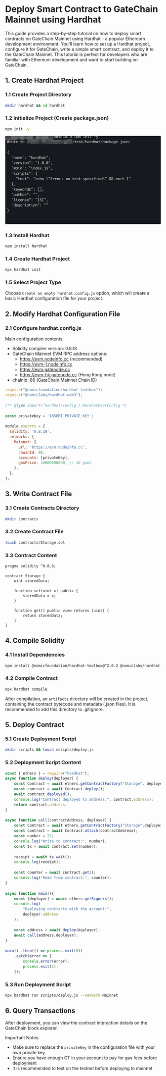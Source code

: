 # Deploy Smart Contract to GateChain Mainnet using Hardhat

This guide provides a step-by-step tutorial on how to deploy smart contracts on GateChain Mainnet using Hardhat - a popular Ethereum development environment. You'll learn how to set up a Hardhat project, configure it for GateChain, write a simple smart contract, and deploy it to the GateChain Mainnet. This tutorial is perfect for developers who are familiar with Ethereum development and want to start building on GateChain.
## 1. Create Hardhat Project

### 1.1 Create Project Directory
```bash
mkdir hardhat && cd hardhat
```

### 1.2 Initialize Project (Create package.json)
```bash
npm init -y
```
![Hardhat Development Workflow](.gitbook/assets/init_package.png)


### 1.3 Install Hardhat
```bash
npm install hardhat
```

### 1.4 Create Hardhat Project
```bash
npx hardhat init
```

### 1.5 Select Project Type
Choose `Create an empty hardhat.config.js` option, which will create a basic Hardhat configuration file for your project.

## 2. Modify Hardhat Configuration File

### 2.1 Configure hardhat.config.js

Main configuration contents:
- Solidity compiler version: 0.8.18
- GateChain Mainnet EVM RPC address options:
  - https://evm.nodeinfo.cc (recommended)
  - https://evm-1.nodeinfo.cc
  - https://evm.gatenode.cc
  - https://evm-hk.gatenode.cc (Hong Kong node)
- chainId: 86 (GateChain Mainnet Chain ID)

```javascript
require("@nomicfoundation/hardhat-toolbox");
require("@nomiclabs/hardhat-web3");

/** @type import('hardhat/config').HardhatUserConfig */

const privateKey = 'INSERT_PRIVATE_KEY';

module.exports = {
  solidity: '0.8.18',
  networks: {
    Mainnet: {
      url: 'https://evm.nodeinfo.cc', 
      chainId: 86, 
      accounts: [privateKey],
      gasPrice: 10000000000, // 10 gwei
    },
  },
};
```

## 3. Write Contract File

### 3.1 Create Contracts Directory
```bash
mkdir contracts
```

### 3.2 Create Contract File
```bash
touch contracts/Storage.sol
```

### 3.3 Contract Content
```solidity
pragma solidity ^0.8.0;

contract Storage {
    uint storedData;

    function set(uint x) public {
        storedData = x;
    }

    function get() public view returns (uint) {
        return storedData;
    }
}
```

## 4. Compile Solidity

### 4.1 Install Dependencies
```bash
npm install @nomicfoundation/hardhat-toolbox@^2.0.2 @nomiclabs/hardhat-web3@^2.0.0
```

### 4.2 Compile Contract
```bash
npx hardhat compile
```

After compilation, an `artifacts` directory will be created in the project, containing the contract bytecode and metadata (.json files). It is recommended to add this directory to .gitignore.

## 5. Deploy Contract

### 5.1 Create Deployment Script
```bash
mkdir scripts && touch scripts/deploy.js
```

### 5.2 Deployment Script Content
```javascript
const { ethers } = require("hardhat");
async function deploy(deployer) {
    const Contract = await ethers.getContractFactory("Storage", deployer);
    const contract = await Contract.deploy();
    await contract.deployed();
    console.log("Contract deployed to address:", contract.address);
    return contract.address;
}

async function call(contractAddress, deployer) {
    const Contract = await ethers.getContractFactory("Storage",deployer);
    const contract = await Contract.attach(contractAddress);
    const number = 22;
    console.log("Write to contract:", number);
    const tx = await contract.set(number);

    receipt = await tx.wait();
    console.log(receipt);

    const counter = await contract.get();
    console.log("Read from contract:", counter);
}

async function main(){
    const [deployer] = await ethers.getSigners();
    console.log(
        "Deploying contracts with the account:",
        deployer.address
    );

    const address = await deploy(deployer);
    await call(address,deployer);
}

main() .then(() => process.exit(0))
    .catch(error => {
        console.error(error);
        process.exit(1);
    });
```

### 5.3 Run Deployment Script
```bash
npx hardhat run scripts/deploy.js --network Mainnet
```

## 6. Query Transactions

After deployment, you can view the contract interaction details on the GateChain block explorer.

Important Notes:
- Make sure to replace the `privateKey` in the configuration file with your own private key
- Ensure you have enough GT in your account to pay for gas fees before deployment
- It is recommended to test on the testnet before deploying to mainnet 